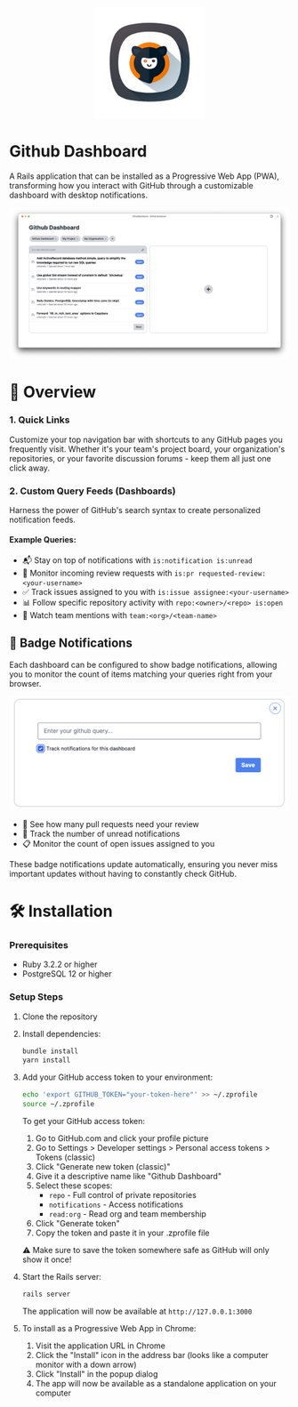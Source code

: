 <div align="center">
  <img src="app/assets/images/ios/1024.png" alt="Github Dashboard" width="200">
</div>

# Github Dashboard
A Rails application that can be installed as a Progressive Web App (PWA), transforming how you interact with GitHub through a customizable dashboard with desktop notifications.

<div align="center">
  <img src="app/assets/images/github_dashboard.png" alt="Github Dashboard Screenshot">
</div>

# 🚀 Overview

### 1. Quick Links
Customize your top navigation bar with shortcuts to any GitHub pages you frequently visit. Whether it's your team's project board, your organization's repositories, or your favorite discussion forums - keep them all just one click away.

### 2. Custom Query Feeds (Dashboards)
Harness the power of GitHub's search syntax to create personalized notification feeds.

#### Example Queries:
- 📬 Stay on top of notifications with `is:notification is:unread`
- 👀 Monitor incoming review requests with `is:pr requested-review:<your-username>`
- ✅ Track issues assigned to you with `is:issue assignee:<your-username>`
- 📊 Follow specific repository activity with `repo:<owner>/<repo> is:open`
- 👥 Watch team mentions with `team:<org>/<team-name>`

## 🔔 Badge Notifications

Each dashboard can be configured to show badge notifications, allowing you to monitor the count of items matching your queries right from your browser.

<div align="center">
  <img src="app/assets/images/notifications.png" alt="Add notifications" width="600">
</div>

- 🔄 See how many pull requests need your review
- 📱 Track the number of unread notifications  
- 📋 Monitor the count of open issues assigned to you

These badge notifications update automatically, ensuring you never miss important updates without having to constantly check GitHub.

# 🛠️ Installation

### Prerequisites
- Ruby 3.2.2 or higher
- PostgreSQL 12 or higher

### Setup Steps

1. Clone the repository
2. Install dependencies:
   ```bash
   bundle install
   yarn install
   ```
3. Add your GitHub access token to your environment:
   ```bash
   echo 'export GITHUB_TOKEN="your-token-here"' >> ~/.zprofile
   source ~/.zprofile
   ```

   To get your GitHub access token:
   1. Go to GitHub.com and click your profile picture
   2. Go to Settings > Developer settings > Personal access tokens > Tokens (classic)
   3. Click "Generate new token (classic)"
   4. Give it a descriptive name like "Github Dashboard"
   5. Select these scopes:
      - `repo` - Full control of private repositories
      - `notifications` - Access notifications
      - `read:org` - Read org and team membership
   6. Click "Generate token"
   7. Copy the token and paste it in your .zprofile file
   
   ⚠️ Make sure to save the token somewhere safe as GitHub will only show it once!
4. Start the Rails server:
   ```bash
   rails server
   ```
   
   The application will now be available at `http://127.0.0.1:3000`
   
5. To install as a Progressive Web App in Chrome:
   1. Visit the application URL in Chrome
   2. Click the "Install" icon in the address bar (looks like a computer monitor with a down arrow)
   3. Click "Install" in the popup dialog
   4. The app will now be available as a standalone application on your computer


